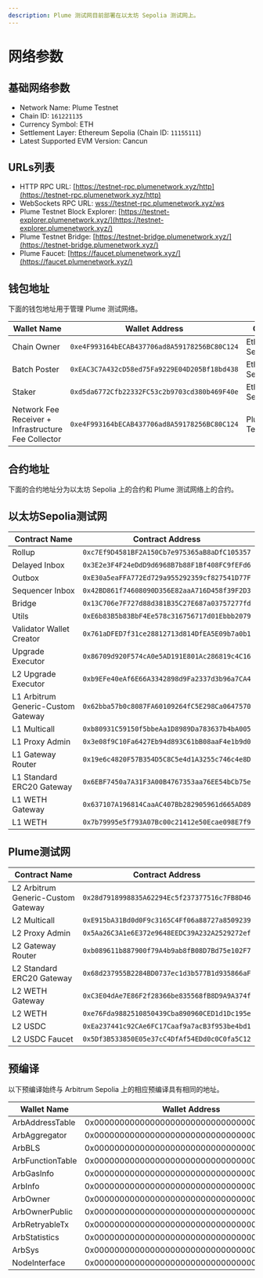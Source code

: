 ```yaml
---
description: Plume 测试网目前部署在以太坊 Sepolia 测试网上。
---
```


# 网络参数

## 基础网络参数

* Network Name: Plume Testnet
* Chain ID: `161221135`
* Currency Symbol: ETH
* Settlement Layer: Ethereum Sepolia (Chain ID: `11155111`)
* Latest Supported EVM Version: Cancun

## URLs列表

* HTTP RPC URL: [https://testnet-rpc.plumenetwork.xyz/http](https://testnet-rpc.plumenetwork.xyz/http)
* WebSockets RPC URL: [wss://testnet-rpc.plumenetwork.xyz/ws](wss://testnet-rpc.plumenetwork.xyz/ws)
* Plume Testnet Block Explorer: [https://testnet-explorer.plumenetwork.xyz/](https://testnet-explorer.plumenetwork.xyz/)
* Plume Testnet Bridge: [https://testnet-bridge.plumenetwork.xyz/](https://testnet-bridge.plumenetwork.xyz/)
* Plume Faucet: [https://faucet.plumenetwork.xyz/](https://faucet.plumenetwork.xyz/)

## 钱包地址

下面的钱包地址用于管理 Plume 测试网络。

| Wallet Name                                         | Wallet Address                               | Chain            |
| --------------------------------------------------- | -------------------------------------------- | ---------------- |
| Chain Owner                                         | `0xe4F993164bECAB437706ad8A59178256BC80C124` | Ethereum Sepolia |
| Batch Poster                                        | `0xEAC3C7A432cD58ed75Fa9229E04D205Bf18bd438` | Ethereum Sepolia |
| Staker                                              | `0xd5da6772Cfb22332FC53c2b9703cd380b469F40e` | Ethereum Sepolia |
| Network Fee Receiver + Infrastructure Fee Collector | `0xe4F993164bECAB437706ad8A59178256BC80C124` | Plume Testnet    |



## 合约地址

下面的合约地址分为以太坊 Sepolia 上的合约和 Plume 测试网络上的合约。



## 以太坊Sepolia测试网

| Contract Name                      | Contract Address                             |
| ---------------------------------- | -------------------------------------------- |
| Rollup                             | `0xc7Ef9D4581BF2A150Cb7e975365aB8aDfC105357` |
| Delayed Inbox                      | `0x3E2e3F4F24eDdD9d6968B7b88F1Bf408FC9fEFd6` |
| Outbox                             | `0xE30a5eaFFA772Ed729a955292359cf827541D77F` |
| Sequencer Inbox                    | `0x42BD861f74608090D356E82aaA716D458f39F2D3` |
| Bridge                             | `0x13C706e7F727d88d381B35C27E687a03757277fd` |
| Utils                              | `0xE6b83B5b83BbF4Ee578c316756717d01Ebbb2079` |
| Validator Wallet Creator           | `0x761aDFED7f31ce28812713d814DfEA5E09b7a0b1` |
| Upgrade Executor                   | `0x86709d920F574cA0e5AD191E801Ac286819c4C16` |
| L2 Upgrade Executor                | `0xb9EFe40eAf6E66A3342898d9Fa2337d3b96a7CA4` |
| L1 Arbitrum Generic-Custom Gateway | `0x62bba57b0c8087FA60109264fC5E298Ca0647570` |
| L1 Multicall                       | `0xb80931C59150f5bbeAa1D8989Da783637b4bA005` |
| L1 Proxy Admin                     | `0x3e08f9C10Fa6427Eb94d893C61bB08aaF4e1b9d0` |
| L1 Gateway Router                  | `0x19e6c4820F57B354D5C8C5e4d1A3255c746c4e8D` |
| L1 Standard ERC20 Gateway          | `0x6EBF7450a7A31F3A00B4767353aa76EE54bCb75e` |
| L1 WETH Gateway                    | `0x637107A196814CaaAC407Bb282905961d665AD89` |
| L1 WETH                            | `0x7b79995e5f793A07Bc00c21412e50Ecae098E7f9` |



## Plume测试网

| Contract Name                      | Contract Address                             |
| ---------------------------------- | -------------------------------------------- |
| L2 Arbitrum Generic-Custom Gateway | `0x28d7918998835A62294Ec5f237377516c7FB8D46` |
| L2 Multicall                       | `0xE915bA31Bd0d0F9c3165C4Ff06a88727a8509239` |
| L2 Proxy Admin                     | `0x5Aa26C3A1e6E372e9648EEDC39A232A2529272ef` |
| L2 Gateway Router                  | `0xb089611b887900f79A4b9ab8fB08D7Bd75e102F7` |
| L2 Standard ERC20 Gateway          | `0x68d237955B2284BD0737ec1d3b577B1d935866aF` |
| L2 WETH Gateway                    | `0xC3E04dAe7E86F2f28366be835568fB8D9A9A374f` |
| L2 WETH                            | `0xe76Fda9882510850439Cba890960CED1d1Dc195e` |
| L2 USDC                            | `0xEa237441c92CAe6FC17Caaf9a7acB3f953be4bd1` |
| L2 USDC Faucet                     | `0x5Df3B533850E05e37cC4DfAf54EDd0c0C0fa5C12` |



## 预编译

以下预编译始终与 Arbitrum Sepolia 上的相应预编译具有相同的地址。

| Wallet Name      | Wallet Address                             |
| ---------------- | ------------------------------------------ |
| ArbAddressTable  | 0x0000000000000000000000000000000000000066 |
| ArbAggregator    | 0x000000000000000000000000000000000000006D |
| ArbBLS           | 0x0000000000000000000000000000000000000067 |
| ArbFunctionTable | 0x0000000000000000000000000000000000000068 |
| ArbGasInfo       | 0x000000000000000000000000000000000000006C |
| ArbInfo          | 0x0000000000000000000000000000000000000065 |
| ArbOwner         | 0x0000000000000000000000000000000000000070 |
| ArbOwnerPublic   | 0x000000000000000000000000000000000000006b |
| ArbRetryableTx   | 0x000000000000000000000000000000000000006E |
| ArbStatistics    | 0x000000000000000000000000000000000000006F |
| ArbSys           | 0x0000000000000000000000000000000000000064 |
| NodeInterface    | 0x00000000000000000000000000000000000000C8 |
